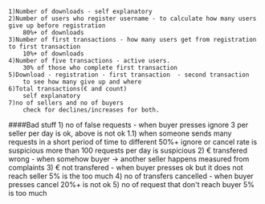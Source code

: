 	1)Number of downloads - self explanatory
	2)Number of users who register username - to calculate how many users give up before registration 
		80%+ of downloads
	3)Number of first transactions - how many users get from registration to first transaction
		10%+ of downloads
	4)Number of five transactions - active users.
		30% of those who complete first transaction
	5)Download - registration - first transaction  - second transaction
		to see how many give up and where
	6)Total transactions(€ and count)
		self explanatory 
	7)no of sellers and no of buyers
		check for declines/increases for both.

####Bad stuff
	1) no of false requests - when buyer presses ignore 
		3 per seller per day is ok, above is not ok
	1.1) when someone sends many requests in a short period of time to different 
		50%+ ignore or cancel rate is suspicious
		more than 100 requests per day is suspicious
	2) € transfered wrong - when somehow buyer -> another seller happens
		measured from complaints
	3) € not transfered - when buyer presses ok but it does not reach seller
		5% is the too much
	4) no of transfers cancelled - when buyer presses cancel
		20%+ is not ok
	5) no of request that don't reach buyer
		5% is too much

